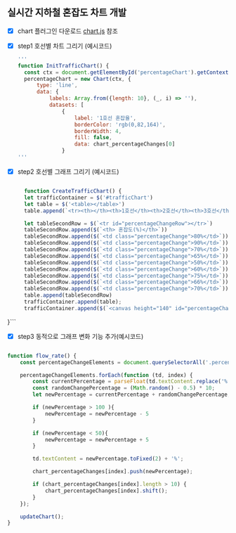 ## 실시간 지하철 혼잡도 차트 개발
- [x] chart 플러그인 다운로드
  [chart.js](https://www.chartjs.org/docs/latest/samples/line/line.html) 참조
- [x] step1 호선별 차트 그리기 (예시코드)
  ```js
  '''
  function InitTrafficChart() {
    const ctx = document.getElementById('percentageChart').getContext('2d');
    percentageChart = new Chart(ctx, {
        type: 'line',
        data: {
            labels: Array.from({length: 10}, (_, i) => ''),
            datasets: [
                {
                    label: '1호선 혼잡율',
                    borderColor: 'rgb(0,82,164)',
                    borderWidth: 4,
                    fill: false,
                    data: chart_percentageChanges[0]
                }
  '''
  ```
- [x] step2 호선별 그래프 그리기 (예시코드)
  
  ```js  

    function CreateTrafficChart() {
    let trafficContainer = $('#trafficChart')
    let table = $('<table></table>')
    table.append(`<tr><th></th><th>1호선</th><th>2호선</th><th>3호선</th><th>4호선</th><th>5호선</th><th>6호선</th><th>7호선</th><th>8호선</th><th>9호선</th></tr>`)

    let tableSecondRow = $(`<tr id="percentageChangeRow"></tr>`)
    tableSecondRow.append($(`<th> 혼잡도(%)</th>`))
    tableSecondRow.append($(`<td class="percentageChange">80%</td>`))
    tableSecondRow.append($(`<td class="percentageChange">90%</td>`))
    tableSecondRow.append($(`<td class="percentageChange">70%</td>`))
    tableSecondRow.append($(`<td class="percentageChange">65%</td>`))
    tableSecondRow.append($(`<td class="percentageChange">50%</td>`))
    tableSecondRow.append($(`<td class="percentageChange">60%</td>`))
    tableSecondRow.append($(`<td class="percentageChange">75%</td>`))
    tableSecondRow.append($(`<td class="percentageChange">66%</td>`))
    tableSecondRow.append($(`<td class="percentageChange">70%</td>`))
    table.append(tableSecondRow)
    trafficContainer.append(table);
    trafficContainer.append($(`<canvas height="140" id="percentageChart"></canvas>`));
}```



- [x] step3 동적으로 그래프 변화 기능 추가(예시코드)

```js

function flow_rate() {
    const percentageChangeElements = document.querySelectorAll('.percentageChange');

    percentageChangeElements.forEach(function (td, index) {
        const currentPercentage = parseFloat(td.textContent.replace('%', ''));
        const randomChangePercentage = (Math.random() - 0.5) * 10;
        let newPercentage = currentPercentage + randomChangePercentage;

        if (newPercentage > 100 ){
            newPercentage = newPercentage - 5
        }

        if (newPercentage < 50){
            newPercentage = newPercentage + 5
        }

        td.textContent = newPercentage.toFixed(2) + '%';

        chart_percentageChanges[index].push(newPercentage);

        if (chart_percentageChanges[index].length > 10) {
            chart_percentageChanges[index].shift();
        }
    });

    updateChart();
}

```

 


